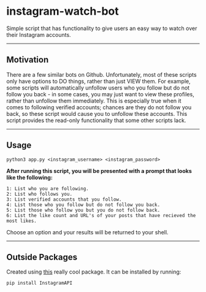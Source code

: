 # instagram-watch-bot

Simple script that has functionality to give users an easy way to watch over their Instagram accounts.

---------------------

## Motivation

There are a few similar bots on Github. Unfortunately, most of these scripts only have options to
DO things, rather than just VIEW them. For example, some scripts will automatically unfollow users
who you follow but do not follow you back - in some cases, you may just want to view these profiles, 
rather than unfollow them immediately. This is especially true when it comes to following verified
accounts; chances are they do not follow you back, so these script would cause you to unfollow these
accounts. This script provides the read-only functionality that some other scripts lack.

---------------------

## Usage

```
python3 app.py <instagram_username> <instagram_password>
```

**After running this script, you will be presented with a prompt that looks like the following:**

```
1: List who you are following.
2: List who follows you.
3: List verified accounts that you follow.
4: List those who you follow but do not follow you back.
5: List those who follow you but you do not follow back.
6: List the like count and URL's of your posts that have recieved the most likes.
```

Choose an option and your results will be returned to your shell.

---------------------

## Outside Packages

Created using [this](https://github.com/LevPasha/Instagram-API-python) really cool package. It can be
installed by running: 

```
pip install InstagramAPI
```
